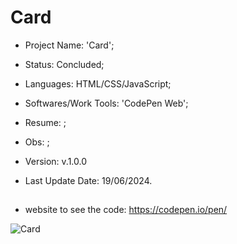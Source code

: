 # Card

- Project Name: 'Card';
- Status: Concluded;
- Languages: HTML/CSS/JavaScript;
- Softwares/Work Tools: 'CodePen Web';
- Resume: ;
- Obs: ;
- Version: v.1.0.0

- Last Update Date: 19/06/2024.

##
- website to see the code: https://codepen.io/pen/

![Card](https://github.com/Rafa-KozAnd/HTML-CSS_Projects/assets/70545003/5619735b-1071-4a8f-92a2-494d7a316284)
